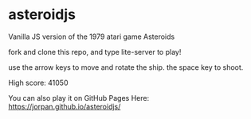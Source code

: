 # asteroidjs

Vanilla JS version of the 1979 atari game Asteroids

fork and clone this repo, and type lite-server to play! 

use the arrow keys to move and rotate the ship. the space key to shoot. 

High score: 41050


You can also play it on GitHub Pages Here: https://jorpan.github.io/asteroidjs/
